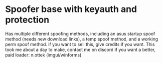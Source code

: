 # Spoofer base with keyauth and protection
Has multiple different spoofing methods, including an asus startup spoof method (needs new download links), a temp spoof method, and a working perm spoof method.
if you want to sell this, give credits if you want.
This took me about a day to make, contact me on discord if you want a better, paid loader: n.ottek (imgui/winforms)

